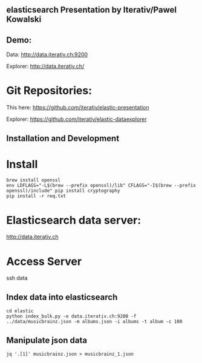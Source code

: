 ## elasticsearch Presentation by Iterativ/Pawel Kowalski

## Demo:

Data: http://data.iterativ.ch:9200

Explorer: http://data.iterativ.ch/

# Git Repositories:

This here: https://github.com/iterativ/elastic-presentation

Explorer: https://github.com/iterativ/elastic-dataexplorer


## Installation and Development

# Install

```
brew install openssl
env LDFLAGS="-L$(brew --prefix openssl)/lib" CFLAGS="-I$(brew --prefix openssl)/include" pip install cryptography
pip install -r req.txt
```

# Elasticsearch data server:
http://data.iterativ.ch

# Access Server
ssh data

## Index data into elasticsearch

```
cd elastic
python index_bulk.py -e data.iterativ.ch:9200 -f ../data/musicbrainz.json -m albums.json -i albums -t album -c 100
```

## Manipulate json data

```
jq '.[1]' musicbrainz.json > musicbrainz_1.json
```